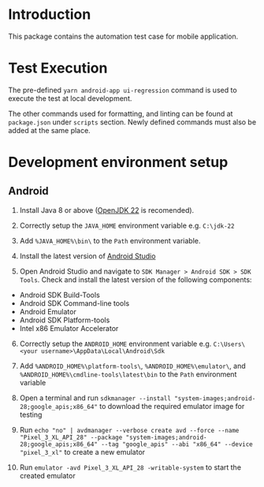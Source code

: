 # Introduction

This package contains the automation test case for mobile application.

# Test Execution

The pre-defined `yarn android-app ui-regression` command is used to execute the test at local development.

The other commands used for formatting, and linting can be found at `package.json` under `scripts` section. Newly defined commands must also be added at the same place.

# Development environment setup

## Android

1. Install Java 8 or above ([OpenJDK 22](https://jdk.java.net/22/) is recomended).

2. Correctly setup the `JAVA_HOME` environment variable e.g. `C:\jdk-22`

3. Add `%JAVA_HOME%\bin\` to the `Path` environment variable.

4. Install the latest version of [Android Studio](https://developer.android.com/studio?_gl=1*1b7c62z*_up*MQ..&gclid=Cj0KCQjwwYSwBhDcARIsAOyL0fhJazVtRfmnEye-MTU-FL2ap0mTjR-5EJ_LYBLp78ZhfH9RWUPA53saAoTREALw_wcB&gclsrc=aw.ds)

5. Open Android Studio and navigate to `SDK Manager > Android SDK > SDK Tools`. Check and install the latest version of the following components:

- Android SDK Build-Tools
- Android SDK Command-line tools
- Android Emulator
- Android SDK Platform-tools
- Intel x86 Emulator Accelerator

6. Correctly setup the `ANDROID_HOME` environment variable e.g. `C:\Users\<your username>\AppData\Local\Android\Sdk`

7. Add `%ANDROID_HOME%\platform-tools\`, `%ANDROID_HOME%\emulator\`, and `%ANDROID_HOME%\cmdline-tools\latest\bin` to the `Path` environment variable

8. Open a terminal and run `sdkmanager --install "system-images;android-28;google_apis;x86_64"` to download the required emulator image for testing

9. Run `echo "no" | avdmanager --verbose create avd --force --name "Pixel_3_XL_API_28" --package "system-images;android-28;google_apis;x86_64" --tag "google_apis" --abi "x86_64" --device "pixel_3_xl"` to create a new emulator

10. Run `emulator -avd Pixel_3_XL_API_28 -writable-system` to start the created emulator
